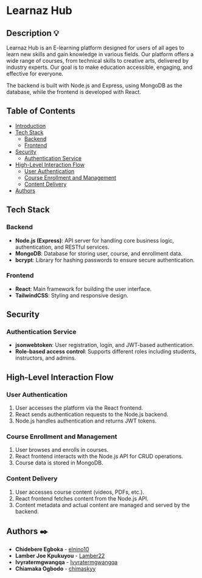 # Learnaz Hub

## Description :bulb:

Learnaz Hub is an E-learning platform designed for users of all ages to learn new skills and gain knowledge in various fields. Our platform offers a wide range of courses, from technical skills to creative arts, delivered by industry experts. Our goal is to make education accessible, engaging, and effective for everyone.

The backend is built with Node.js and Express, using MongoDB as the database, while the frontend is developed with React.

## Table of Contents

- [Introduction](#description)
- [Tech Stack](#tech-stack)
  - [Backend](#backend)
  - [Frontend](#frontend)
- [Security](#security)
  - [Authentication Service](#authentication-service)
- [High-Level Interaction Flow](#high-level-interaction-flow)
  - [User Authentication](#user-authentication)
  - [Course Enrollment and Management](#course-enrollment-and-management)
  - [Content Delivery](#content-delivery)
- [Authors](#authors)

## Tech Stack

### Backend

- **Node.js (Express)**: API server for handling core business logic, authentication, and RESTful services.
- **MongoDB**: Database for storing user, course, and enrollment data.
- **bcrypt**: Library for hashing passwords to ensure secure authentication.

### Frontend

- **React**: Main framework for building the user interface.
- **TailwindCSS**: Styling and responsive design.

## Security

### Authentication Service

- **jsonwebtoken**: User registration, login, and JWT-based authentication.
- **Role-based access control**: Supports different roles including students, instructors, and admins.

## High-Level Interaction Flow

### User Authentication
1. User accesses the platform via the React frontend.
2. React sends authentication requests to the Node.js backend.
3. Node.js handles authentication and returns JWT tokens.

### Course Enrollment and Management
1. User browses and enrolls in courses.
2. React frontend interacts with the Node.js API for CRUD operations.
3. Course data is stored in MongoDB.

### Content Delivery
1. User accesses course content (videos, PDFs, etc.).
2. React frontend fetches content from the Node.js API.
3. Content metadata and actual content are managed and served by the backend.

## Authors :black_nib:

- **Chidebere Egboka** - [elnino10](https://github.com/elnino10)
- **Lamber Joe Kpukuyou** - [Lamber22](https://github.com/Lamber22)
- **Ivyratermgwangqa** - [Ivyratermgwangqa](https://github.com/Ivyratermgwangqa)
- **Chiamaka Ogbodo** - [chimaskyy](https://github.com/chimaskyy)


